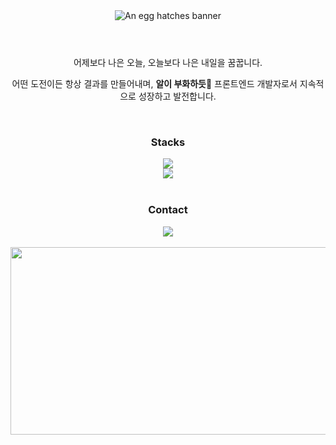 <header align='center'>
  <img 
    src="https://capsule-render.vercel.app/api?type=venom&height=300&color=F5D38C&text=An%20egg&desc=hatches&fontAlign=43&descAlignY=67&descSize=17&descAlign=47&fontColor=ffffff&stroke=F5D38C&strokeWidth=1"
    alt="An egg hatches banner"
  />
</header>

<main>
  <section align="center">
    <p align="center">어제보다 나은 오늘, 오늘보다 나은 내일을 꿈꿉니다.</p>
    <p align="center">어떤 도전이든 항상 결과를 만들어내며, <strong>알이 부화하듯</strong>🐣 프론트엔드 개발자로서 지속적으로 성장하고 발전합니다.
    </p>
  </section>
</main>

<br>

<section align='center'>
  <h3 align='center'>Stacks</h3>
  <div align="center">
    <a href="https://skillicons.dev">
     <img src="https://skillicons.dev/icons?i=js,ts,html,css" />
    </a>
    <br>
    <a href="https://skillicons.dev">
     <img src="https://skillicons.dev/icons?i=react,nextjs,tailwind,styledcomponents" />
    </a>
  </div>
</section>

<br>

<section align='center'>
  <h3 align='center'>Contact</h3>
    <a href="mailto:orodae@gmail.com">
     <img src="https://skillicons.dev/icons?i=gmail" />
</section>

<br />

<section align='center'>
  <a href="https://github.com/devxb/gitanimals">
    <img
      src="https://render.gitanimals.org/farms/Stilllee"
      width="600"
      height="300"
    />
  </a>
</section>
